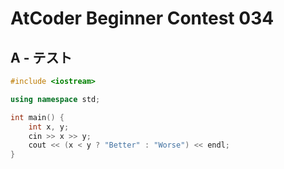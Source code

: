 # AtCoder Beginner Contest 034
## A - テスト
```cpp
#include <iostream>

using namespace std;

int main() {
    int x, y;
    cin >> x >> y;
    cout << (x < y ? "Better" : "Worse") << endl;
}
```
